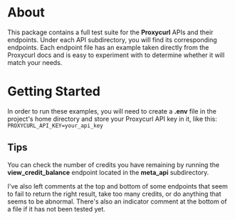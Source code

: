# About

This package contains a full test suite for the **Proxycurl** APIs and their endpoints. Under each API subdirectory, you will find its corresponding endpoints. Each endpoint file has an example taken directly from the Proxycurl docs and is easy to experiment with to determine whether it will match your needs.

# Getting Started

In order to run these examples, you will need to create a **.env** file in the project's home directory and store your Proxycurl API key in it, like this:  `PROXYCURL_API_KEY=your_api_key` 

## Tips

You can check the number of credits you have remaining by running the **view_credit_balance** endpoint located in the **meta_api** subdirectory.

I've also left comments at the top and bottom of some endpoints that seem to fail to return the right result, take too many credits, or do anything that seems to be abnormal. There's also an indicator comment at the bottom of a file if it has not been tested yet.